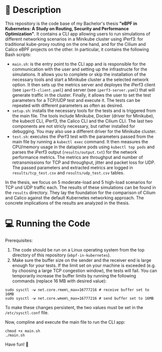 # 📖 Description
This repository is the code base of my Bachelor's thesis **"eBPF in Kubernetes: A Study on Routing, Security and Performance Optimization"**. It contains a CLI app allowing users to run simulations of different networking scenarios in a Minikube cluster using iPerf3: for traditional kube-proxy routing on the one hand, and for the Cilium and Calico eBPF projects on the other. In particular, it contains the following Bash scripts:
- ```main.sh```: is the entry point to the CLI app and is responsible for the communication with the user and setting up the infrastructe for the simulations. It allows you to complete or skip the installation of the necessary tools and start a Minikube cluster a the selected network option. It then sets up the metrics server and deployes the iPerf3 client (see ```iperf3-client.yaml```) and server (see ```iperf3-server.yaml```) that will generate traffic in the cluster. Finally, it allows the user to set the test parameters for a TCP/UDP test and execute it. The tests can be repeated with different parameters as often as desired.
- ```setup.sh```: installs the necessary tools for the tests and is triggered from the main file. The tools include Minikube, Docker (driver for Minikube), the kubectl CLI, iPerf3, the Calico CLI and the Cilium CLI. The last two components are not stricly necessary, but rather installed for debugging. You may also use a different driver for the Minikube cluster.
- ```test.sh```: executes the iPerf3 test with the parameters passed from the main file by running a ```kubectl exec``` command. It then measures the CPU/memory usage in the dataplane pods using ```kubectl top pods``` and parses the iPerf3 output (```results/output.txt```) for the network performance metrics. The metrics are throughput and number of retransmissions for TCP and throughput, jitter and packet loss for UDP. The passed parameters and extracted metrics are logged in ```results/tcp_test.csv``` and ```results/udp_test.csv``` tables.

In the thesis, we focus on 5 moderate-load and 5 high-load scenarios for TCP und UDP traffic each. The results of these simulations can be found in the ```results``` directory. They lay the foundation for the comparison of Cilium and Calico against the default Kubernetes networking approach. The concrete implications of the results are analyzed in the thesis.

# 💻 Running the Code
Prerequisites: 
1. The code should be run on a Linux operating system from the top directory of this repository (```ebpf-in-kubernetes```).
2. Make sure the buffer size on the sender and the receiver end is large enough for your tests. If the limit set on your machine is exceeded (e.g. by choosing a large TCP congestion window), the tests will fail. You can temporarily increase the buffer limits by running the following commands (replace 16 MB with desired value):
```
sudo sysctl -w net.core.rmem\_max=16777216 # receive buffer set to 16MB
sudo sysctl -w net.core.wmem\_max=16777216 # send buffer set to 16MB
```
To make these changes persistent, the two values must be set in the ```/etc/sysctl.conf``` file.

Now, compline and execute the main file to run the CLI app:
```
chmod +x main.sh
./main.sh
```
Have fun! 🎉

